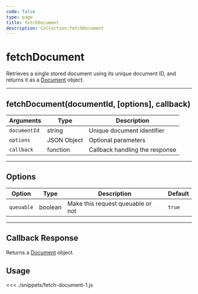 ```yaml
---
code: false
type: page
title: fetchDocument
description: Collection:fetchDocument
---
```


# fetchDocument

Retrieves a single stored document using its unique document ID, and returns it as a [Document](/sdk/js/5/core-classes/document) object.

---

## fetchDocument(documentId, [options], callback)

| Arguments    | Type        | Description                    |
| ------------ | ----------- | ------------------------------ |
| `documentId` | string      | Unique document identifier     |
| `options`    | JSON Object | Optional parameters            |
| `callback`   | function    | Callback handling the response |

---

## Options

| Option     | Type    | Description                       | Default |
| ---------- | ------- | --------------------------------- | ------- |
| `queuable` | boolean | Make this request queuable or not | `true`  |

---

## Callback Response

Returns a [Document](/sdk/js/5/core-classes/document) object.

## Usage

<<< ./snippets/fetch-document-1.js
